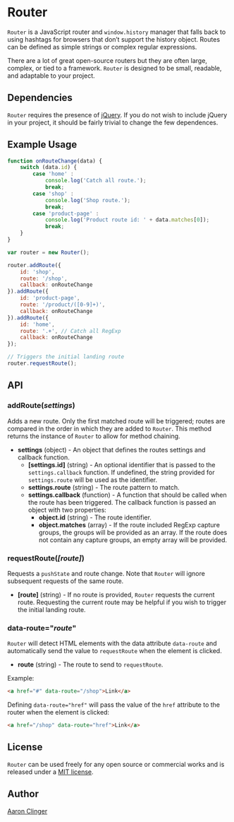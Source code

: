 # Router

`Router` is a JavaScript router and `window.history` manager that falls back to using hashtags for browsers that don’t support the history object. Routes can be defined as simple strings or complex regular expressions.

There are a lot of great open-source routers but they are often large, complex, or tied to a framework. `Router` is designed to be small, readable, and adaptable to your project.


## Dependencies

`Router` requires the presence of [jQuery](http://jquery.com). If you do not wish to include jQuery in your project, it should be fairly trivial to change the few dependences.


## Example Usage

```js
function onRouteChange(data) {
	switch (data.id) {
		case 'home' :
			console.log('Catch all route.');
			break;
		case 'shop' :
			console.log('Shop route.');
			break;
		case 'product-page' :
			console.log('Product route id: ' + data.matches[0]);
			break;
	}
}

var router = new Router();

router.addRoute({
	id: 'shop',
	route: '/shop',
	callback: onRouteChange
}).addRoute({
	id: 'product-page',
	route: '/product/([0-9]+)',
	callback: onRouteChange
}).addRoute({
	id: 'home',
	route: '.+', // Catch all RegExp
	callback: onRouteChange
});

// Triggers the initial landing route
router.requestRoute();
```

## API

### addRoute(*settings*)

Adds a new route. Only the first matched route will be triggered; routes are compared in the order in which they are added to `Router`. This method returns the instance of `Router` to allow for method chaining.

* **settings** (object) - An object that defines the routes settings and callback function.
    * **[settings.id]** (string) - An optional identifier that is passed to the `settings.callback` function. If undefined, the string provided for `settings.route` will be used as the identifier.
    * **settings.route** (string) - The route pattern to match.
    * **settings.callback** (function) - A function that should be called when the route has been triggered. The callback function is passed an object with two properties:
        * **object.id** (string) - The route identifier.
        * **object.matches** (array) - If the route included RegExp capture groups, the groups will be provided as an array. If the route does not contain any capture groups, an empty array will be provided.


### requestRoute(*[route]*)

Requests a `pushState` and route change. Note that `Router` will ignore subsequent requests of the same route.

* **[route]** (string) - If no route is provided, `Router` requests the current route. Requesting the current route may be helpful if you wish to trigger the initial landing route.

### data-route="*route*"

`Router` will detect HTML elements with the data attribute `data-route` and automatically send the value to `requestRoute` when the element is clicked.

* **route** (string) - The route to send to `requestRoute`.

Example:

```html
<a href="#" data-route="/shop">Link</a>
```  

Defining `data-route="href"` will pass the value of the `href` attribute to the router when the element is clicked:

```html
<a href="/shop" data-route="href">Link</a>
```

## License

`Router` can be used freely for any open source or commercial works and is released under a [MIT license](http://en.wikipedia.org/wiki/MIT_License).


## Author

[Aaron Clinger](http://aaronclinger.com)